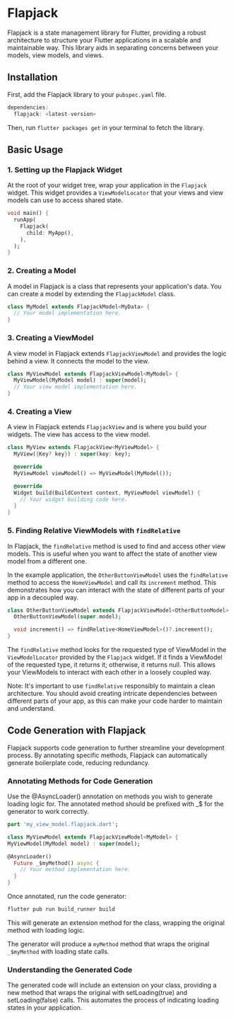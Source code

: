 # Flapjack

Flapjack is a state management library for Flutter, providing a robust architecture to structure your Flutter applications in a scalable and maintainable way. This library aids in separating concerns between your models, view models, and views.

## Installation

First, add the Flapjack library to your `pubspec.yaml` file.

```dart
dependencies:
  flapjack: <latest-version>
```

Then, run `flutter packages get` in your terminal to fetch the library.

## Basic Usage

### 1. Setting up the Flapjack Widget

At the root of your widget tree, wrap your application in the `Flapjack` widget. This widget provides a `ViewModelLocator` that your views and view models can use to access shared state.

```dart
void main() {
  runApp(
    Flapjack(
      child: MyApp(),
    ),
  );
}
```

### 2. Creating a Model

A model in Flapjack is a class that represents your application's data. You can create a model by extending the `FlapjackModel` class.

```dart
class MyModel extends FlapjackModel<MyData> {
  // Your model implementation here.
}
```

### 3. Creating a ViewModel

A view model in Flapjack extends `FlapjackViewModel` and provides the logic behind a view. It connects the model to the view.

```dart
class MyViewModel extends FlapjackViewModel<MyModel> {
  MyViewModel(MyModel model) : super(model);
  // Your view model implementation here.
}
```

### 4. Creating a View

A view in Flapjack extends `FlapjackView` and is where you build your widgets. The view has access to the view model.

```dart
class MyView extends FlapjackView<MyViewModel> {
  MyView({Key? key}) : super(key: key);

  @override
  MyViewModel viewModel() => MyViewModel(MyModel());

  @override
  Widget build(BuildContext context, MyViewModel viewModel) {
    // Your widget building code here.
  }
}
```

### 5. Finding Relative ViewModels with `findRelative`

In Flapjack, the `findRelative` method is used to find and access other view models. This is useful when you want to affect the state of another view model from a different one. 

In the example application, the `OtherButtonViewModel` uses the `findRelative` method to access the `HomeViewModel` and call its `increment` method. This demonstrates how you can interact with the state of different parts of your app in a decoupled way.

```dart
class OtherButtonViewModel extends FlapjackViewModel<OtherButtonModel> {
  OtherButtonViewModel(super.model);

  void increment() => findRelative<HomeViewModel>()?.increment();
}
```

The `findRelative` method looks for the requested type of ViewModel in the `ViewModelLocator` provided by the `Flapjack` widget. If it finds a ViewModel of the requested type, it returns it; otherwise, it returns null. This allows your ViewModels to interact with each other in a loosely coupled way.

Note: It's important to use `findRelative` responsibly to maintain a clean architecture. You should avoid creating intricate dependencies between different parts of your app, as this can make your code harder to maintain and understand.

## Code Generation with Flapjack

Flapjack supports code generation to further streamline your development process. By annotating specific methods, Flapjack can automatically generate boilerplate code, reducing redundancy.

### Annotating Methods for Code Generation
Use the @AsyncLoader() annotation on methods you wish to generate loading logic for. The annotated method should be prefixed with _$ for the generator to work correctly.

```dart
part 'my_view_model.flapjack.dart';

class MyViewModel extends FlapjackViewModel<MyModel> {
MyViewModel(MyModel model) : super(model);

@AsyncLoader()
  Future _$myMethod() async {
    // Your method implementation here.
  }
}
```

Once annotated, run the code generator:

```bash
flutter pub run build_runner build
```

This will generate an extension method for the class, wrapping the original method with loading logic.

The generator will produce a `myMethod` method that wraps the original
`_$myMethod` with loading state calls.

### Understanding the Generated Code
The generated code will include an extension on your class, providing a new method that wraps the original with setLoading(true) and setLoading(false) calls. This automates the process of indicating loading states in your application.
